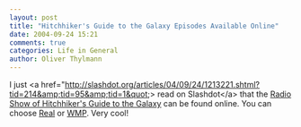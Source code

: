 ```yaml
---
layout: post
title: "Hitchhiker's Guide to the Galaxy Episodes Available Online"
date: 2004-09-24 15:21
comments: true
categories: Life in General
author: Oliver Thylmann
---
```



I just &lt;a href=&quot;http://slashdot.org/articles/04/09/24/1213221.shtml?tid=214&amp;tid=95&amp;tid=1&quot;&gt;
read on Slashdot&lt;/a&gt; that the [Radio Show of Hitchhiker's Guide to the Galaxy](http://www.bbc.co.uk/radio4/hitchhikers/) can be found online. You can choose [Real](http://www.bbc.co.uk/radio4/hitchhikers/media/hitchhikers_episode1.ram) or [WMP](http://www.bbc.co.uk/radio4/hitchhikers/media/hitchhikers_episode1.asx). Very cool!


